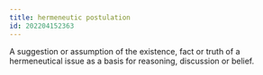 ```yaml
---
title: hermeneutic postulation
id: 202204152363
---
```


A suggestion or assumption of the existence, fact or truth of a hermeneutical issue as a basis for reasoning, discussion or belief.
